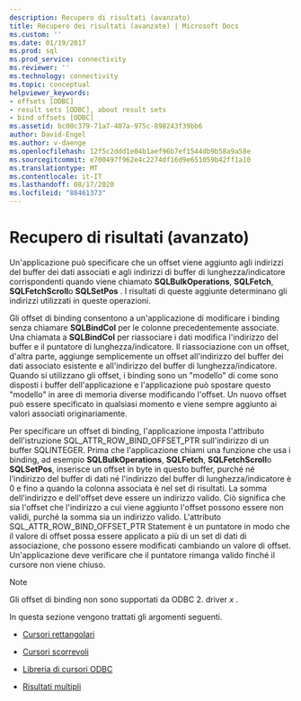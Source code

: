 ```yaml
---
description: Recupero di risultati (avanzato)
title: Recupero dei risultati (avanzate) | Microsoft Docs
ms.custom: ''
ms.date: 01/19/2017
ms.prod: sql
ms.prod_service: connectivity
ms.reviewer: ''
ms.technology: connectivity
ms.topic: conceptual
helpviewer_keywords:
- offsets [ODBC]
- result sets [ODBC], about result sets
- bind offsets [ODBC]
ms.assetid: bc00c379-71a7-407a-975c-898243f39bb6
author: David-Engel
ms.author: v-daenge
ms.openlocfilehash: 12f5c2ddd1e04b1aef96b7ef1544db9b58a9a58e
ms.sourcegitcommit: e700497f962e4c2274df16d9e651059b42ff1a10
ms.translationtype: MT
ms.contentlocale: it-IT
ms.lasthandoff: 08/17/2020
ms.locfileid: "88461373"
---
```

# <a name="retrieving-results-advanced"></a>Recupero di risultati (avanzato)
Un'applicazione può specificare che un offset viene aggiunto agli indirizzi del buffer dei dati associati e agli indirizzi di buffer di lunghezza/indicatore corrispondenti quando viene chiamato **SQLBulkOperations**, **SQLFetch**, **SQLFetchScroll**o **SQLSetPos** . I risultati di queste aggiunte determinano gli indirizzi utilizzati in queste operazioni.  
  
 Gli offset di binding consentono a un'applicazione di modificare i binding senza chiamare **SQLBindCol** per le colonne precedentemente associate. Una chiamata a **SQLBindCol** per riassociare i dati modifica l'indirizzo del buffer e il puntatore di lunghezza/indicatore. Il riassociazione con un offset, d'altra parte, aggiunge semplicemente un offset all'indirizzo del buffer dei dati associato esistente e all'indirizzo del buffer di lunghezza/indicatore. Quando si utilizzano gli offset, i binding sono un "modello" di come sono disposti i buffer dell'applicazione e l'applicazione può spostare questo "modello" in aree di memoria diverse modificando l'offset. Un nuovo offset può essere specificato in qualsiasi momento e viene sempre aggiunto ai valori associati originariamente.  
  
 Per specificare un offset di binding, l'applicazione imposta l'attributo dell'istruzione SQL_ATTR_ROW_BIND_OFFSET_PTR sull'indirizzo di un buffer SQLINTEGER. Prima che l'applicazione chiami una funzione che usa i binding, ad esempio **SQLBulkOperations**, **SQLFetch**, **SQLFetchScroll**o **SQLSetPos**, inserisce un offset in byte in questo buffer, purché né l'indirizzo del buffer di dati né l'indirizzo del buffer di lunghezza/indicatore è 0 e fino a quando la colonna associata è nel set di risultati. La somma dell'indirizzo e dell'offset deve essere un indirizzo valido. Ciò significa che sia l'offset che l'indirizzo a cui viene aggiunto l'offset possono essere non validi, purché la somma sia un indirizzo valido. L'attributo SQL_ATTR_ROW_BIND_OFFSET_PTR Statement è un puntatore in modo che il valore di offset possa essere applicato a più di un set di dati di associazione, che possono essere modificati cambiando un valore di offset. Un'applicazione deve verificare che il puntatore rimanga valido finché il cursore non viene chiuso.  
  
> [!NOTE]  
>  Gli offset di binding non sono supportati da ODBC 2. driver *x* .  
  
 In questa sezione vengono trattati gli argomenti seguenti.  
  
-   [Cursori rettangolari](../../../odbc/reference/develop-app/block-cursors.md)  
  
-   [Cursori scorrevoli](../../../odbc/reference/develop-app/scrollable-cursors.md)  
  
-   [Libreria di cursori ODBC](../../../odbc/reference/develop-app/the-odbc-cursor-library.md)  
  
-   [Risultati multipli](../../../odbc/reference/develop-app/multiple-results.md)
